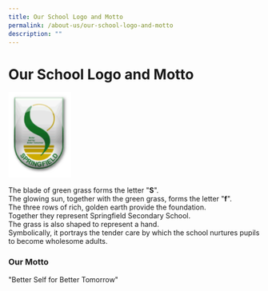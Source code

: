 ```yaml
---
title: Our School Logo and Motto
permalink: /about-us/our-school-logo-and-motto
description: ""
---
```

# **Our School Logo and Motto**

<img src="/images/sfss-logo.png" 
     style="width:25%">

  
The blade of green grass forms the letter "**S**".  
The glowing sun, together with the green grass, forms the letter "**f**".   
The three rows of rich, golden earth provide the foundation.    
Together they represent Springfield Secondary School.    
The grass is also shaped to represent a hand.     
Symbolically, it portrays the tender care by which the school nurtures pupils to become wholesome adults.

  

### Our Motto 

"Better Self for Better Tomorrow"